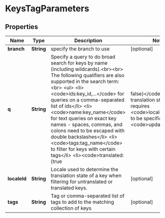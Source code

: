 

# KeysTagParameters

## Properties

Name | Type | Description | Notes
------------ | ------------- | ------------- | -------------
**branch** | **String** | specify the branch to use |  [optional]
**q** | **String** | Specify a query to do broad search for keys by name (including wildcards).&lt;br&gt;&lt;br&gt; The following qualifiers are also supported in the search term:&lt;br&gt; &lt;ul&gt;   &lt;li&gt;&lt;code&gt;ids:key_id,...&lt;/code&gt; for queries on a comma-separated list of ids&lt;/li&gt;   &lt;li&gt;&lt;code&gt;name:key_name&lt;/code&gt; for text queries on exact key names - spaces, commas, and colons  need to be escaped with double backslashes&lt;/li&gt;   &lt;li&gt;&lt;code&gt;tags:tag_name&lt;/code&gt; to filter for keys with certain tags&lt;/li&gt;   &lt;li&gt;&lt;code&gt;translated:{true|false}&lt;/code&gt; for translation status (also requires &lt;code&gt;locale_id&lt;/code&gt; to be specified)&lt;/li&gt;   &lt;li&gt;&lt;code&gt;updated_at:{&gt;&#x3D;|&lt;&#x3D;}2013-02-21T00:00:00Z&lt;/code&gt; for date range queries&lt;/li&gt;   &lt;li&gt;&lt;code&gt;unmentioned_in_upload:upload_id&lt;/code&gt; to filter keys unmentioned within upload&lt;/li&gt; &lt;/ul&gt; Find more examples &lt;a href&#x3D;\&quot;#overview--usage-examples\&quot;&gt;here&lt;/a&gt;.  |  [optional]
**localeId** | **String** | Locale used to determine the translation state of a key when filtering for untranslated or translated keys. |  [optional]
**tags** | **String** | Tag or comma-separated list of tags to add to the matching collection of keys |  [optional]



